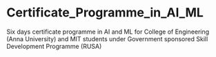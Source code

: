 # Certificate_Programme_in_AI_ML
Six days certificate programme in AI and ML for College of Engineering (Anna University) and MIT students under Government sponsored Skill Development Programme (RUSA)
